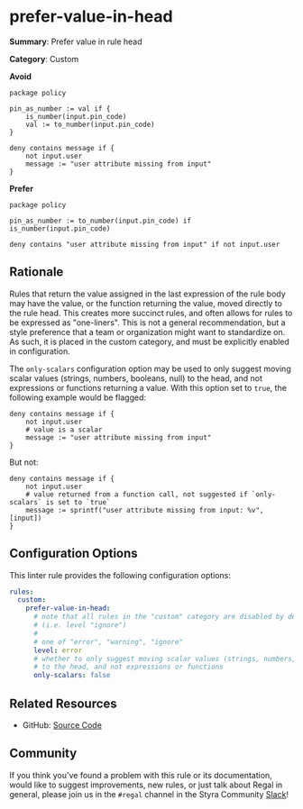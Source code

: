 # prefer-value-in-head

**Summary**: Prefer value in rule head

**Category**: Custom

**Avoid**
```rego
package policy

pin_as_number := val if {
    is_number(input.pin_code)
    val := to_number(input.pin_code)
}

deny contains message if {
    not input.user
    message := "user attribute missing from input"
}
```

**Prefer**
```rego
package policy

pin_as_number := to_number(input.pin_code) if is_number(input.pin_code)

deny contains "user attribute missing from input" if not input.user
```

## Rationale

Rules that return the value assigned in the last expression of the rule body may have the value, or the function
returning the value, moved directly to the rule head. This creates more succinct rules, and often allows for rules to be
expressed as "one-liners". This is not a general recommendation, but a style preference that a team or organization
might want to standardize on. As such, it is placed in the custom category, and must be explicitly enabled in
configuration.

The `only-scalars` configuration option may be used to only suggest moving scalar values (strings, numbers, booleans,
null) to the head, and not expressions or functions returning a value. With this option set to `true`, the following
example would be flagged:

```rego
deny contains message if {
    not input.user
    # value is a scalar
    message := "user attribute missing from input"
}
```

But not:

```rego
deny contains message if {
    not input.user
    # value returned from a function call, not suggested if `only-scalars` is set to `true`
    message := sprintf("user attribute missing from input: %v", [input])
}
```

## Configuration Options

This linter rule provides the following configuration options:

```yaml
rules:
  custom:
    prefer-value-in-head:
      # note that all rules in the "custom" category are disabled by default
      # (i.e. level "ignore")
      #
      # one of "error", "warning", "ignore"
      level: error
      # whether to only suggest moving scalar values (strings, numbers, booleans, null)
      # to the head, and not expressions or functions
      only-scalars: false
```

## Related Resources

- GitHub: [Source Code](https://github.com/StyraInc/regal/blob/main/bundle/regal/rules/custom/prefer-value-in-head/prefer_value_in_head.rego)

## Community

If you think you've found a problem with this rule or its documentation, would like to suggest improvements, new rules,
or just talk about Regal in general, please join us in the `#regal` channel in the Styra Community
[Slack](https://inviter.co/styra)!
